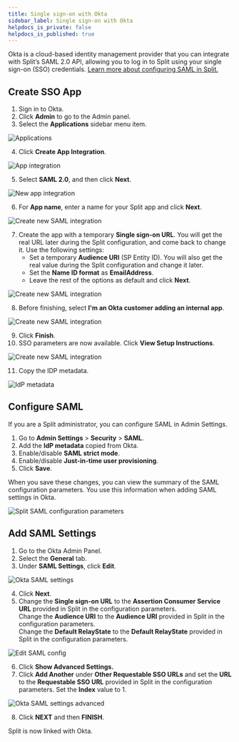 ```yaml
---
title: Single sign-on with Okta
sidebar_label: Single sign-on with Okta
helpdocs_is_private: false
helpdocs_is_published: true
---
```


<p>
  <button hidden style={{borderRadius:'8px', border:'1px', fontFamily:'Courier New', fontWeight:'800', textAlign:'left'}}> help.split.io link: https://help.split.io/hc/en-us/articles/360020924112-Single-sign-on-with-Okta <br /> ✘ images still hosted on help.split.io </button>
</p>

Okta is a cloud-based identity management provider that you can integrate with Split’s SAML 2.0 API, allowing you to log in to Split using your single sign-on (SSO) credentials. [Learn more about configuring SAML in Split.](https://help.split.io/hc/en-us/articles/360021120871)

## Create SSO App
 
1. Sign in to Okta.
2. Click **Admin** to go to the Admin panel.
3. Select the **Applications** sidebar menu item.

<p>
	<img src="https://help.split.io/hc/article_attachments/18971835824397" alt="Applications" />
</p>

4. Click **Create App Integration**.

<p>
  <img src="https://help.split.io/hc/article_attachments/18971835827725" alt="App integration" />
</p>

5. Select **SAML 2.0**, and then click **Next**.

<p>
  <img src="https://help.split.io/hc/article_attachments/18971773232781" alt="New app integration" />
</p>

6. For **App name**, enter a name for your Split app and click **Next**.

<p>
  <img src="https://help.split.io/hc/article_attachments/18971773238157" alt="Create new SAML integration" />
</p>

7. Create the app with a temporary **Single sign-on URL**. You will get the real URL later during the Split configuration, and come back to change it. Use the following settings:
    * Set a temporary **Audience URI** (SP Entity ID). You will also get the real value during the Split configuration and change it later.
    * Set the **Name ID format** as **EmailAddress**.
    * Leave the rest of the options as default and click **Next**.

<p>
  <img src="https://help.split.io/hc/article_attachments/18971835834893" alt="Create new SAML integration" />
</p>

8. Before finishing, select **I'm an Okta customer adding an internal app**.

<p>
 <img src="https://help.split.io/hc/article_attachments/18971773241101" alt="Create new SAML integration" />
</p>	

9. Click **Finish**.
10. SSO parameters are now available. Click **View Setup Instructions**. 

 <p>
 	<img src="https://help.split.io/hc/article_attachments/18971835844109" alt="Create new SAML integration" />
</p>

11. Copy the IDP metadata.

<p>
	<img src="https://help.split.io/hc/article_attachments/18971773248653" alt="IdP metadata" />
</p>	

## Configure SAML
 
If you are a Split administrator, you can configure SAML in Admin Settings.

1. Go to **Admin Settings** > **Security** > **SAML**.
2. Add the **IdP metadata** copied from Okta.
3. Enable/disable **SAML strict mode**.
4. Enable/disable **Just-in-time user provisioning**.
5. Click **Save**.

When you save these changes, you can view the summary of the SAML configuration parameters. You use this information when adding SAML settings in Okta.

<p>
  	<img src="https://help.split.io/hc/article_attachments/18971773252365" alt="Split SAML configuration parameters" />
</p>

## Add SAML Settings
 
1. Go to the Okta Admin Panel.
2. Select the **General** tab.
3. Under **SAML Settings**, click **Edit**.

<p>
 	<img src="https://help.split.io/hc/article_attachments/18971835849101" alt="Okta SAML settings" />
</p>

4. Click **Next**.
5. Change the **Single sign-on URL** to the **Assertion Consumer Service URL** provided in Split in the configuration parameters.  
   Change the **Audience URI** to the **Audience URI** provided in Split in the configuration parameters.  
   Change the **Default RelayState** to the **Default RelayState** provided in Split in the configuration parameters.

<p>
  <img src="https://help.split.io/hc/article_attachments/18971835854093" alt="Edit SAML config" />
</p>

6. Click **Show Advanced Settings.**
7. Click **Add Another** under **Other Requestable SSO URLs** and set the **URL** to the **Requestable SSO URL** provided in Split in the configuration parameters. Set the **Index** value to 1.

<p>
 	<img src="https://help.split.io/hc/article_attachments/18971773266573" alt="Okta SAML settings advanced" />
</p>

8. Click **NEXT** and then **FINISH**.

Split is now linked with Okta.
